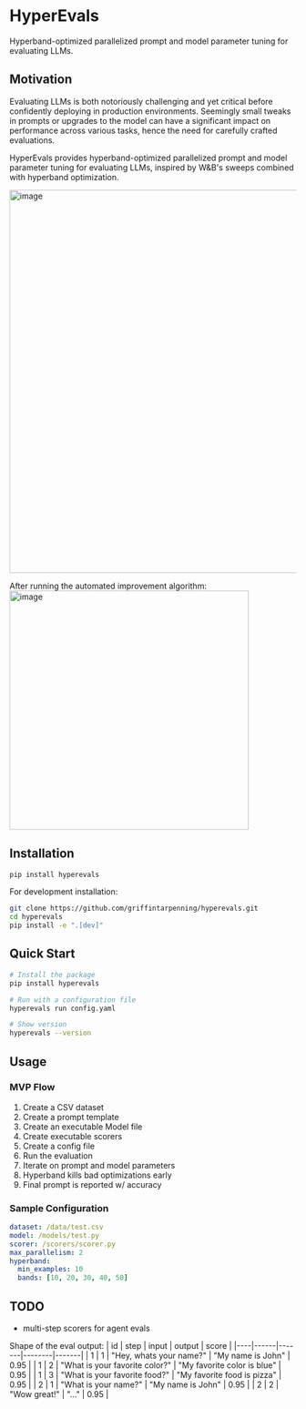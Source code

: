 # HyperEvals

Hyperband-optimized parallelized prompt and model parameter tuning for evaluating LLMs.

## Motivation

Evaluating LLMs is both notoriously challenging and yet critical before confidently deploying in production environments. Seemingly small tweaks in prompts or upgrades to the model can have a significant impact on performance across various tasks, hence the need for carefully crafted evaluations. 

HyperEvals provides hyperband-optimized parallelized prompt and model parameter tuning for evaluating LLMs, inspired by W&B's sweeps combined with hyperband optimization.

<img width="673" alt="image" src="https://github.com/user-attachments/assets/dd2c7745-4d1e-47c8-a083-382f6f62449b" />

After running the automated improvement algorithm:
<img width="420" alt="image" src="https://github.com/user-attachments/assets/e2d99382-5e7d-40ba-9521-ffc1a5e0a5c3" />



## Installation

```bash
pip install hyperevals
```

For development installation:
```bash
git clone https://github.com/griffintarpenning/hyperevals.git
cd hyperevals
pip install -e ".[dev]"
```

## Quick Start

```bash
# Install the package
pip install hyperevals

# Run with a configuration file
hyperevals run config.yaml

# Show version
hyperevals --version
```

## Usage

### MVP Flow
1. Create a CSV dataset
2. Create a prompt template
3. Create an executable Model file
4. Create executable scorers 
5. Create a config file
6. Run the evaluation
7. Iterate on prompt and model parameters
8. Hyperband kills bad optimizations early
9. Final prompt is reported w/ accuracy

### Sample Configuration

```yaml
dataset: /data/test.csv
model: /models/test.py
scorer: /scorers/scorer.py
max_parallelism: 2  
hyperband:
  min_examples: 10
  bands: [10, 20, 30, 40, 50]
```

## TODO
- multi-step scorers for agent evals


Shape of the eval output:
| id | step | input | output | score |
|----|------|-------|--------|-------|
| 1  | 1    | "Hey, whats your name?" | "My name is John" | 0.95 |
| 1  | 2    | "What is your favorite color?" | "My favorite color is blue" | 0.95 |
| 1  | 3    | "What is your favorite food?" | "My favorite food is pizza" | 0.95 |
| 2  | 1    | "What is your name?" | "My name is John" | 0.95 |
| 2  | 2    | "Wow great!" | "..." | 0.95 |
